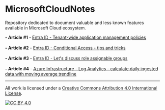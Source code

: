 # MicrosoftCloudNotes
Repository dedicated to document valuable and less known features available in Microsoft Cloud ecosystem.

**- Article #1** - [Entra ID - Tenant-wide application management policies](https://github.com/lucas-ko/MicrosoftCloudNotes/blob/main/EntraID-AppManagementPolicies.md)<br><br>
**- Article #2** - [Entra ID - Conditional Access - tips and tricks](https://github.com/lucas-ko/MicrosoftCloudNotes/blob/main/CATipsTricks.md)<br><br>
**- Article #3** - [Entra ID - Let's discuss role assignable groups](https://github.com/lucas-ko/MicrosoftCloudNotes/blob/main/RoleAssignableGroups.md)<br><br>
**- Article #4** - [Azure Infrastructure - Log Analytics - calculate daily ingested data with moving average trendline](https://github.com/lucas-ko/MicrosoftCloudNotes/blob/main/AzureInfra-CalculateIngestedData.md)

---
All work is licensed under a [Creative Commons Attribution 4.0 International License][cc-by].

[![CC BY 4.0][cc-by-image]][cc-by]

[cc-by]: http://creativecommons.org/licenses/by/4.0/
[cc-by-image]: https://i.creativecommons.org/l/by/4.0/88x31.png
[cc-by-shield]: https://img.shields.io/badge/License-CC%20BY%204.0-lightgrey.svg
